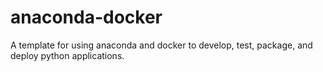 # anaconda-docker
A template for using anaconda and docker to develop, test, package, and deploy python applications.
